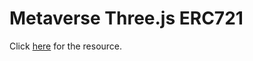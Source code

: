<h1>Metaverse Three.js ERC721</h1>

<p>
  Click <a href="https://www.youtube.com/watch?v=HYqmkiLW3Qo">here</a> for the
  resource.
</p>
